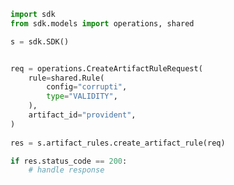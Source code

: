 <!-- Start SDK Example Usage -->
```python
import sdk
from sdk.models import operations, shared

s = sdk.SDK()


req = operations.CreateArtifactRuleRequest(
    rule=shared.Rule(
        config="corrupti",
        type="VALIDITY",
    ),
    artifact_id="provident",
)
    
res = s.artifact_rules.create_artifact_rule(req)

if res.status_code == 200:
    # handle response
```
<!-- End SDK Example Usage -->